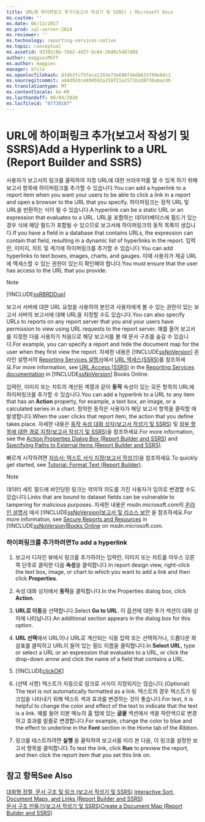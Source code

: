 ```yaml
---
title: URL에 하이퍼링크 추가(보고서 작성기 및 SSRS) | Microsoft Docs
ms.custom: ''
ms.date: 06/13/2017
ms.prod: sql-server-2014
ms.reviewer: ''
ms.technology: reporting-services-native
ms.topic: conceptual
ms.assetid: d3392c0b-7b62-4d27-bc04-2bd0c5487d08
author: maggiesMSFT
ms.author: maggies
manager: kfile
ms.openlocfilehash: d3db3fc75feca1393e73e698f44db633f09e8dc1
ms.sourcegitcommit: ad4d92dce894592a259721a1571b1d8736abacdb
ms.translationtype: MT
ms.contentlocale: ko-KR
ms.lasthandoff: 08/04/2020
ms.locfileid: "87730187"
---
```

# <a name="add-a-hyperlink-to-a-url-report-builder-and-ssrs"></a><span data-ttu-id="65fdf-102">URL에 하이퍼링크 추가(보고서 작성기 및 SSRS)</span><span class="sxs-lookup"><span data-stu-id="65fdf-102">Add a Hyperlink to a URL (Report Builder and SSRS)</span></span>
  <span data-ttu-id="65fdf-103">사용자가 보고서의 링크를 클릭하여 지정 URL에 대한 브라우저를 열 수 있게 하기 위해 보고서 항목에 하이퍼링크를 추가할 수 있습니다.</span><span class="sxs-lookup"><span data-stu-id="65fdf-103">You can add a hyperlink to a report item when you want your users to be able to click a link in a report and open a browser to the URL that you specify.</span></span> <span data-ttu-id="65fdf-104">하이퍼링크는 정적 URL 및 URL을 반환하는 식이 될 수 있습니다.</span><span class="sxs-lookup"><span data-stu-id="65fdf-104">A hyperlink can be a static URL or an expression that evaluates to a URL.</span></span> <span data-ttu-id="65fdf-105">URL을 포함하는 데이터베이스에 필드가 있는 경우 식에 해당 필드가 포함될 수 있으므로 보고서에 하이퍼링크의 동적 목록이 생깁니다.</span><span class="sxs-lookup"><span data-stu-id="65fdf-105">If you have a field in a database that contains URLs, the expression can contain that field, resulting in a dynamic list of hyperlinks in the report.</span></span> <span data-ttu-id="65fdf-106">입력란, 이미지, 차트 및 계기에 하이퍼링크를 추가할 수 있습니다.</span><span class="sxs-lookup"><span data-stu-id="65fdf-106">You can add hyperlinks to text boxes, images, charts, and gauges.</span></span> <span data-ttu-id="65fdf-107">이때 사용자가 제공 URL에 액세스할 수 있는 권한이 있는지 확인해야 합니다.</span><span class="sxs-lookup"><span data-stu-id="65fdf-107">You must ensure that the user has access to the URL that you provide.</span></span>  
  
> [!NOTE]  
>  [!INCLUDE[ssRBRDDup](../../includes/ssrbrddup-md.md)]  
  
 <span data-ttu-id="65fdf-108">보고서 서버에 대한 URL 요청을 사용하여 본인과 사용자에게 볼 수 있는 권한이 있는 보고서 서버의 보고서에 대해 URL을 지정할 수도 있습니다.</span><span class="sxs-lookup"><span data-stu-id="65fdf-108">You can also specify URLs to reports on any report server that you and your users have permission to view using URL requests to the report server.</span></span> <span data-ttu-id="65fdf-109">예를 들어 보고서를 지정한 다음 사용자가 처음으로 해당 보고서를 볼 때 문서 구조를 숨길 수 있습니다.</span><span class="sxs-lookup"><span data-stu-id="65fdf-109">For example, you can specify a report and hide the document map for the user when they first view the report.</span></span> <span data-ttu-id="65fdf-110">자세한 내용은 [!INCLUDE[ssNoVersion](../../includes/ssnoversion-md.md)] 온라인 설명서의 [Reporting Services 설명서](https://go.microsoft.com/fwlink/?linkid=121312)에서 [URL 액세스&#40;SSRS&#41;](../url-access-ssrs.md)를 참조하세요.</span><span class="sxs-lookup"><span data-stu-id="65fdf-110">For more information, see [URL Access &#40;SSRS&#41;](../url-access-ssrs.md) in the [Reporting Services documentation](https://go.microsoft.com/fwlink/?linkid=121312) in [!INCLUDE[ssNoVersion](../../includes/ssnoversion-md.md)] Books Online.</span></span>  
  
 <span data-ttu-id="65fdf-111">입력란, 이미지 또는 차트의 계산된 계열과 같이 **동작** 속성이 있는 모든 항목의 URL에 하이퍼링크를 추가할 수 있습니다.</span><span class="sxs-lookup"><span data-stu-id="65fdf-111">You can add a hyperlink to a URL to any item that has an **Action** property, for example, a text box, an image, or a calculated series in a chart.</span></span> <span data-ttu-id="65fdf-112">정의한 동작은 사용자가 해당 보고서 항목을 클릭할 때 발생합니다.</span><span class="sxs-lookup"><span data-stu-id="65fdf-112">When the user clicks that report item, the action that you define takes place.</span></span> <span data-ttu-id="65fdf-113">자세한 내용은 [동작 속성 대화 상자&#40;보고서 작성기 및 SSRS&#41;](../action-properties-dialog-box-report-builder-and-ssrs.md) 및 [외부 항목에 대한 경로 지정&#40;보고서 작성기 및 SSRS&#41;](specifying-paths-to-external-items-report-builder-and-ssrs.md)을 참조하세요.</span><span class="sxs-lookup"><span data-stu-id="65fdf-113">For more information, see the [Action Properties Dialog Box &#40;Report Builder and SSRS&#41;](../action-properties-dialog-box-report-builder-and-ssrs.md) and [Specifying Paths to External Items &#40;Report Builder and SSRS&#41;](specifying-paths-to-external-items-report-builder-and-ssrs.md).</span></span>  
  
 <span data-ttu-id="65fdf-114">빠르게 시작하려면 [자습서: 텍스트 서식 지정&#40;보고서 작성기&#41;](../tutorial-format-text-report-builder.md)을 참조하세요.</span><span class="sxs-lookup"><span data-stu-id="65fdf-114">To quickly get started, see [Tutorial: Format Text &#40;Report Builder&#41;](../tutorial-format-text-report-builder.md).</span></span>  
  
> [!NOTE]  
>  <span data-ttu-id="65fdf-115">데이터 세트 필드에 바인딩된 링크는 악의적 의도를 가진 사용자가 임의로 변경할 수도 있습니다.</span><span class="sxs-lookup"><span data-stu-id="65fdf-115">Links that are bound to dataset fields can be vulnerable to tampering for malicious purposes.</span></span> <span data-ttu-id="65fdf-116">자세한 내용은 msdn.microsoft.com의 [온라인 설명서](../security/secure-reports-and-resources.md) 에서 [!INCLUDE[ssNoVersion](../../includes/ssnoversion-md.md)][보고서 및 리소스 보안](https://go.microsoft.com/fwlink/?LinkId=154888) 을 참조하세요.</span><span class="sxs-lookup"><span data-stu-id="65fdf-116">For more information, see [Secure Reports and Resources](../security/secure-reports-and-resources.md) in [!INCLUDE[ssNoVersion](../../includes/ssnoversion-md.md)][Books Online](https://go.microsoft.com/fwlink/?LinkId=154888) on msdn.microsoft.com.</span></span>  
  
### <a name="to-add-a-hyperlink"></a><span data-ttu-id="65fdf-117">하이퍼링크를 추가하려면</span><span class="sxs-lookup"><span data-stu-id="65fdf-117">To add a hyperlink</span></span>  
  
1.  <span data-ttu-id="65fdf-118">보고서 디자인 뷰에서 링크를 추가하려는 입력란, 이미지 또는 차트를 마우스 오른쪽 단추로 클릭한 다음 **속성**을 클릭합니다.</span><span class="sxs-lookup"><span data-stu-id="65fdf-118">In report design view, right-click the text box, image, or chart to which you want to add a link and then click **Properties**.</span></span>  
  
2.  <span data-ttu-id="65fdf-119">속성 대화 상자에서 **동작**을 클릭합니다.</span><span class="sxs-lookup"><span data-stu-id="65fdf-119">In the Properties dialog box, click **Action**.</span></span>  
  
3.  <span data-ttu-id="65fdf-120">**URL로 이동**을 선택합니다.</span><span class="sxs-lookup"><span data-stu-id="65fdf-120">Select **Go to URL**.</span></span> <span data-ttu-id="65fdf-121">이 옵션에 대한 추가 섹션이 대화 상자에 나타납니다.</span><span class="sxs-lookup"><span data-stu-id="65fdf-121">An additional section appears in the dialog box for this option.</span></span>  
  
4.  <span data-ttu-id="65fdf-122">**URL 선택**에서 URL이나 URL로 계산되는 식을 입력 또는 선택하거나, 드롭다운 화살표를 클릭하고 URL이 들어 있는 필드 이름을 클릭합니다.</span><span class="sxs-lookup"><span data-stu-id="65fdf-122">In **Select URL**, type or select a URL or an expression that evaluates to a URL, or click the drop-down arrow and click the name of a field that contains a URL.</span></span>  
  
5.  [!INCLUDE[clickOK](../../includes/clickok-md.md)]  
  
6.  <span data-ttu-id="65fdf-123">(선택 사항) 텍스트가 자동으로 링크로 서식이 지정되지는 않습니다.</span><span class="sxs-lookup"><span data-stu-id="65fdf-123">(Optional) The text is not automatically formatted as a link.</span></span> <span data-ttu-id="65fdf-124">텍스트의 경우 텍스트가 링크임을 나타내기 위해 텍스트 색과 효과를 변경하는 것이 좋습니다.</span><span class="sxs-lookup"><span data-stu-id="65fdf-124">For text, it is helpful to change the color and effect of the text to indicate that the text is a link.</span></span> <span data-ttu-id="65fdf-125">예를 들어 리본 메뉴의 홈 탭에 있는 **글꼴** 섹션에서 색을 파란색으로 변경하고 효과를 밑줄로 변경합니다.</span><span class="sxs-lookup"><span data-stu-id="65fdf-125">For example, change the color to blue and the effect to underline in the **Font** section in the Home tab of the Ribbon.</span></span>  
  
7.  <span data-ttu-id="65fdf-126">링크를 테스트하려면 **실행** 을 클릭하여 보고서를 미리 본 다음, 이 링크를 설정한 보고서 항목을 클릭합니다.</span><span class="sxs-lookup"><span data-stu-id="65fdf-126">To test the link, click **Run** to preview the report, and then click the report item that you set this link on.</span></span>  
  
## <a name="see-also"></a><span data-ttu-id="65fdf-127">참고 항목</span><span class="sxs-lookup"><span data-stu-id="65fdf-127">See Also</span></span>  
 <span data-ttu-id="65fdf-128">[대화형 정렬, 문서 구조 및 링크 &#40;보고서 작성기 및 SSRS&#41;](interactive-sort-document-maps-and-links-report-builder-and-ssrs.md) </span><span class="sxs-lookup"><span data-stu-id="65fdf-128">[Interactive Sort, Document Maps, and Links &#40;Report Builder and SSRS&#41;](interactive-sort-document-maps-and-links-report-builder-and-ssrs.md) </span></span>  
 [<span data-ttu-id="65fdf-129">문서 구조 만들기&#40;보고서 작성기 및 SSRS&#41;</span><span class="sxs-lookup"><span data-stu-id="65fdf-129">Create a Document Map &#40;Report Builder and SSRS&#41;</span></span>](create-a-document-map-report-builder-and-ssrs.md)  
  
  
